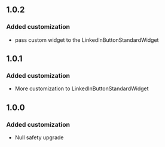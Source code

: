 ## 1.0.2
### Added customization

-   pass custom widget to the LinkedInButtonStandardWidget

## 1.0.1
### Added customization

-   More customization to LinkedInButtonStandardWidget 

## 1.0.0
### Added customization

-   Null safety upgrade
